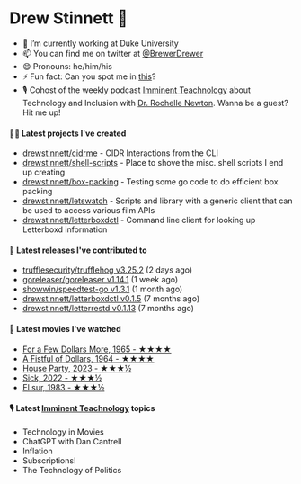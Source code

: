 
# Drew Stinnett 👋

- 🔭 I’m currently working at Duke University
- 📫 You can find me on twitter at [@BrewerDrewer](https://twitter.com/BrewerDrewer)
- 😄 Pronouns: he/him/his
- ⚡ Fun fact: Can you spot me in [this](https://www.youtube.com/watch?v=oL9WnB0qHBA)?
- 🎙 Cohost of the weekly podcast [Imminent Teachnology](https://podcast.imminentteachnology.com/) about Technology and Inclusion with [Dr. Rochelle Newton](https://www.linkedin.com/in/drrochellenewton/). Wanna be a guest? Hit me up!

#### 👨‍💻 Latest projects I've created
- [drewstinnett/cidrme](https://github.com/drewstinnett/cidrme) - CIDR Interactions from the CLI
- [drewstinnett/shell-scripts](https://github.com/drewstinnett/shell-scripts) - Place to shove the misc. shell scripts I end up creating
- [drewstinnett/box-packing](https://github.com/drewstinnett/box-packing) - Testing some go code to do efficient box packing
- [drewstinnett/letswatch](https://github.com/drewstinnett/letswatch) - Scripts and library with a generic client that can be used to access various film APIs
- [drewstinnett/letterboxdctl](https://github.com/drewstinnett/letterboxdctl) - Command line client for looking up Letterboxd information

#### 🚀 Latest releases I've contributed to
- [trufflesecurity/trufflehog v3.25.2](https://github.com/trufflesecurity/trufflehog/releases/tag/v3.25.2) (2 days ago)
- [goreleaser/goreleaser v1.14.1](https://github.com/goreleaser/goreleaser/releases/tag/v1.14.1) (1 week ago)
- [showwin/speedtest-go v1.3.1](https://github.com/showwin/speedtest-go/releases/tag/v1.3.1) (1 month ago)
- [drewstinnett/letterboxdctl v0.1.5](https://github.com/drewstinnett/letterboxdctl/releases/tag/v0.1.5) (7 months ago)
- [drewstinnett/letterrestd v0.1.13](https://github.com/drewstinnett/letterrestd/releases/tag/v0.1.13) (7 months ago)

#### 🍿 Latest movies I've watched
- [For a Few Dollars More, 1965 - ★★★★](https://letterboxd.com/mondodrew/film/for-a-few-dollars-more/)
- [A Fistful of Dollars, 1964 - ★★★★](https://letterboxd.com/mondodrew/film/a-fistful-of-dollars/)
- [House Party, 2023 - ★★★½](https://letterboxd.com/mondodrew/film/house-party-2023/)
- [Sick, 2022 - ★★★½](https://letterboxd.com/mondodrew/film/sick-2022/)
- [El sur, 1983 - ★★★½](https://letterboxd.com/mondodrew/film/el-sur/)

#### 🎙 Latest [Imminent Teachnology](https://podcast.imminentteachnology.com/) topics
- Technology in Movies
- ChatGPT with Dan Cantrell
- Inflation
- Subscriptions!
- The Technology of Politics
